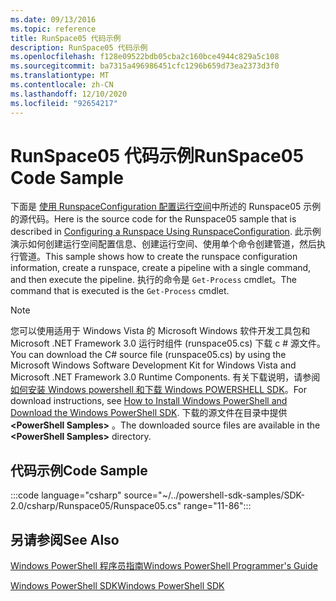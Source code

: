 ```yaml
---
ms.date: 09/13/2016
ms.topic: reference
title: RunSpace05 代码示例
description: RunSpace05 代码示例
ms.openlocfilehash: f128e09522bdb05cba2c160bce4944c829a5c108
ms.sourcegitcommit: ba7315a496986451cfc1296b659d73ea2373d3f0
ms.translationtype: MT
ms.contentlocale: zh-CN
ms.lasthandoff: 12/10/2020
ms.locfileid: "92654217"
---
```

# <a name="runspace05-code-sample"></a><span data-ttu-id="8e325-103">RunSpace05 代码示例</span><span class="sxs-lookup"><span data-stu-id="8e325-103">RunSpace05 Code Sample</span></span>

<span data-ttu-id="8e325-104">下面是 [使用 RunspaceConfiguration 配置运行空间](https://msdn.microsoft.com/42681d19-2d05-4975-befd-afb1990e79b2)中所述的 Runspace05 示例的源代码。</span><span class="sxs-lookup"><span data-stu-id="8e325-104">Here is the source code for the Runspace05 sample that is described in [Configuring a Runspace Using RunspaceConfiguration](https://msdn.microsoft.com/42681d19-2d05-4975-befd-afb1990e79b2).</span></span>
<span data-ttu-id="8e325-105">此示例演示如何创建运行空间配置信息、创建运行空间、使用单个命令创建管道，然后执行管道。</span><span class="sxs-lookup"><span data-stu-id="8e325-105">This sample shows how to create the runspace configuration information, create a runspace, create a pipeline with a single command, and then execute the pipeline.</span></span> <span data-ttu-id="8e325-106">执行的命令是 `Get-Process` cmdlet。</span><span class="sxs-lookup"><span data-stu-id="8e325-106">The command that is executed is the `Get-Process` cmdlet.</span></span>

> [!NOTE]
> <span data-ttu-id="8e325-107">您可以使用适用于 Windows Vista 的 Microsoft Windows 软件开发工具包和 Microsoft .NET Framework 3.0 运行时组件 (runspace05.cs) 下载 c # 源文件。</span><span class="sxs-lookup"><span data-stu-id="8e325-107">You can download the C# source file (runspace05.cs) by using the Microsoft Windows Software Development Kit for Windows Vista and Microsoft .NET Framework 3.0 Runtime Components.</span></span> <span data-ttu-id="8e325-108">有关下载说明，请参阅 [如何安装 Windows powershell 和下载 Windows POWERSHELL SDK](/powershell/scripting/developer/installing-the-windows-powershell-sdk)。</span><span class="sxs-lookup"><span data-stu-id="8e325-108">For download instructions, see [How to Install Windows PowerShell and Download the Windows PowerShell SDK](/powershell/scripting/developer/installing-the-windows-powershell-sdk).</span></span>
> <span data-ttu-id="8e325-109">下载的源文件在目录中提供 **\<PowerShell Samples>** 。</span><span class="sxs-lookup"><span data-stu-id="8e325-109">The downloaded source files are available in the **\<PowerShell Samples>** directory.</span></span>

## <a name="code-sample"></a><span data-ttu-id="8e325-110">代码示例</span><span class="sxs-lookup"><span data-stu-id="8e325-110">Code Sample</span></span>

:::code language="csharp" source="~/../powershell-sdk-samples/SDK-2.0/csharp/Runspace05/Runspace05.cs" range="11-86":::

## <a name="see-also"></a><span data-ttu-id="8e325-111">另请参阅</span><span class="sxs-lookup"><span data-stu-id="8e325-111">See Also</span></span>

[<span data-ttu-id="8e325-112">Windows PowerShell 程序员指南</span><span class="sxs-lookup"><span data-stu-id="8e325-112">Windows PowerShell Programmer's Guide</span></span>](./windows-powershell-programmer-s-guide.md)

[<span data-ttu-id="8e325-113">Windows PowerShell SDK</span><span class="sxs-lookup"><span data-stu-id="8e325-113">Windows PowerShell SDK</span></span>](../windows-powershell-reference.md)
